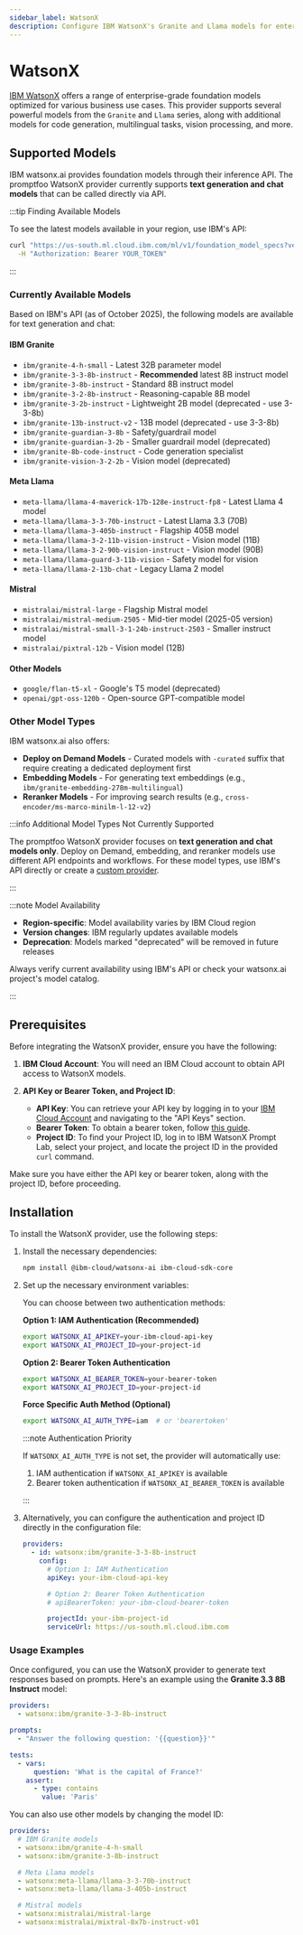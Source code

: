 ```yaml
---
sidebar_label: WatsonX
description: Configure IBM WatsonX's Granite and Llama models for enterprise-grade LLM testing, with specialized support for code generation, vision, and multilingual tasks
---
```


# WatsonX

[IBM WatsonX](https://www.ibm.com/watsonx) offers a range of enterprise-grade foundation models optimized for various business use cases. This provider supports several powerful models from the `Granite` and `Llama` series, along with additional models for code generation, multilingual tasks, vision processing, and more.

## Supported Models

IBM watsonx.ai provides foundation models through their inference API. The promptfoo WatsonX provider currently supports **text generation and chat models** that can be called directly via API.

:::tip Finding Available Models

To see the latest models available in your region, use IBM's API:

```bash
curl "https://us-south.ml.cloud.ibm.com/ml/v1/foundation_model_specs?version=2024-05-01" \
  -H "Authorization: Bearer YOUR_TOKEN"
```

:::

### Currently Available Models

Based on IBM's API (as of October 2025), the following models are available for text generation and chat:

#### IBM Granite

- `ibm/granite-4-h-small` - Latest 32B parameter model
- `ibm/granite-3-3-8b-instruct` - **Recommended** latest 8B instruct model
- `ibm/granite-3-8b-instruct` - Standard 8B instruct model
- `ibm/granite-3-2-8b-instruct` - Reasoning-capable 8B model
- `ibm/granite-3-2b-instruct` - Lightweight 2B model (deprecated - use 3-3-8b)
- `ibm/granite-13b-instruct-v2` - 13B model (deprecated - use 3-3-8b)
- `ibm/granite-guardian-3-8b` - Safety/guardrail model
- `ibm/granite-guardian-3-2b` - Smaller guardrail model (deprecated)
- `ibm/granite-8b-code-instruct` - Code generation specialist
- `ibm/granite-vision-3-2-2b` - Vision model (deprecated)

#### Meta Llama

- `meta-llama/llama-4-maverick-17b-128e-instruct-fp8` - Latest Llama 4 model
- `meta-llama/llama-3-3-70b-instruct` - Latest Llama 3.3 (70B)
- `meta-llama/llama-3-405b-instruct` - Flagship 405B model
- `meta-llama/llama-3-2-11b-vision-instruct` - Vision model (11B)
- `meta-llama/llama-3-2-90b-vision-instruct` - Vision model (90B)
- `meta-llama/llama-guard-3-11b-vision` - Safety model for vision
- `meta-llama/llama-2-13b-chat` - Legacy Llama 2 model

#### Mistral

- `mistralai/mistral-large` - Flagship Mistral model
- `mistralai/mistral-medium-2505` - Mid-tier model (2025-05 version)
- `mistralai/mistral-small-3-1-24b-instruct-2503` - Smaller instruct model
- `mistralai/pixtral-12b` - Vision model (12B)

#### Other Models

- `google/flan-t5-xl` - Google's T5 model (deprecated)
- `openai/gpt-oss-120b` - Open-source GPT-compatible model

### Other Model Types

IBM watsonx.ai also offers:

- **Deploy on Demand Models** - Curated models with `-curated` suffix that require creating a dedicated deployment first
- **Embedding Models** - For generating text embeddings (e.g., `ibm/granite-embedding-278m-multilingual`)
- **Reranker Models** - For improving search results (e.g., `cross-encoder/ms-marco-minilm-l-12-v2`)

:::info Additional Model Types Not Currently Supported

The promptfoo WatsonX provider focuses on **text generation and chat models only**. Deploy on Demand, embedding, and reranker models use different API endpoints and workflows. For these model types, use IBM's API directly or create a [custom provider](/docs/providers/custom-api/).

:::

:::note Model Availability

- **Region-specific**: Model availability varies by IBM Cloud region
- **Version changes**: IBM regularly updates available models
- **Deprecation**: Models marked "deprecated" will be removed in future releases

Always verify current availability using IBM's API or check your watsonx.ai project's model catalog.

:::

## Prerequisites

Before integrating the WatsonX provider, ensure you have the following:

1. **IBM Cloud Account**: You will need an IBM Cloud account to obtain API access to WatsonX models.

2. **API Key or Bearer Token, and Project ID**:
   - **API Key**: You can retrieve your API key by logging in to your [IBM Cloud Account](https://cloud.ibm.com) and navigating to the "API Keys" section.
   - **Bearer Token**: To obtain a bearer token, follow [this guide](https://cloud.ibm.com/docs/account?topic=account-iamtoken_from_apikey).
   - **Project ID**: To find your Project ID, log in to IBM WatsonX Prompt Lab, select your project, and locate the project ID in the provided `curl` command.

Make sure you have either the API key or bearer token, along with the project ID, before proceeding.

## Installation

To install the WatsonX provider, use the following steps:

1. Install the necessary dependencies:

   ```sh
   npm install @ibm-cloud/watsonx-ai ibm-cloud-sdk-core
   ```

2. Set up the necessary environment variables:

   You can choose between two authentication methods:

   **Option 1: IAM Authentication (Recommended)**

   ```sh
   export WATSONX_AI_APIKEY=your-ibm-cloud-api-key
   export WATSONX_AI_PROJECT_ID=your-project-id
   ```

   **Option 2: Bearer Token Authentication**

   ```sh
   export WATSONX_AI_BEARER_TOKEN=your-bearer-token
   export WATSONX_AI_PROJECT_ID=your-project-id
   ```

   **Force Specific Auth Method (Optional)**

   ```sh
   export WATSONX_AI_AUTH_TYPE=iam  # or 'bearertoken'
   ```

   :::note Authentication Priority

   If `WATSONX_AI_AUTH_TYPE` is not set, the provider will automatically use:
   1. IAM authentication if `WATSONX_AI_APIKEY` is available
   2. Bearer token authentication if `WATSONX_AI_BEARER_TOKEN` is available

   :::

3. Alternatively, you can configure the authentication and project ID directly in the configuration file:

   ```yaml
   providers:
     - id: watsonx:ibm/granite-3-3-8b-instruct
       config:
         # Option 1: IAM Authentication
         apiKey: your-ibm-cloud-api-key

         # Option 2: Bearer Token Authentication
         # apiBearerToken: your-ibm-cloud-bearer-token

         projectId: your-ibm-project-id
         serviceUrl: https://us-south.ml.cloud.ibm.com
   ```

### Usage Examples

Once configured, you can use the WatsonX provider to generate text responses based on prompts. Here's an example using the **Granite 3.3 8B Instruct** model:

```yaml
providers:
  - watsonx:ibm/granite-3-3-8b-instruct

prompts:
  - "Answer the following question: '{{question}}'"

tests:
  - vars:
      question: 'What is the capital of France?'
    assert:
      - type: contains
        value: 'Paris'
```

You can also use other models by changing the model ID:

```yaml
providers:
  # IBM Granite models
  - watsonx:ibm/granite-4-h-small
  - watsonx:ibm/granite-3-8b-instruct

  # Meta Llama models
  - watsonx:meta-llama/llama-3-3-70b-instruct
  - watsonx:meta-llama/llama-3-405b-instruct

  # Mistral models
  - watsonx:mistralai/mistral-large
  - watsonx:mistralai/mixtral-8x7b-instruct-v01
```
